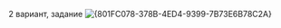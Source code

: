 2 вариант, задание 
![{801FC078-378B-4ED4-9399-7B73E6B78C2A}](https://github.com/user-attachments/assets/fbbca8a9-47c0-4be0-8b0a-903a0ef6ee28)
